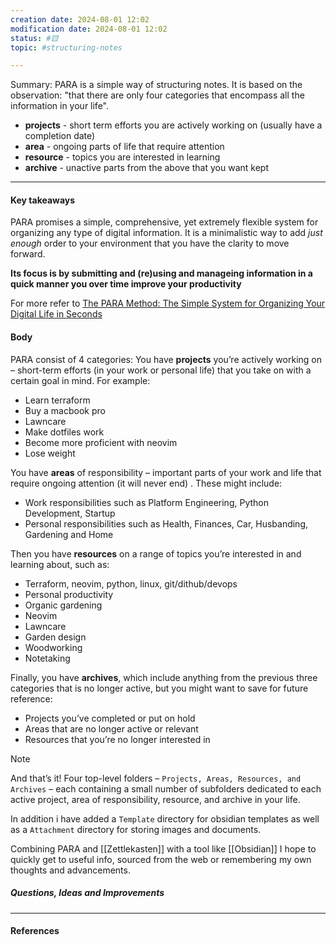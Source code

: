 ```yaml
--- 
creation date: 2024-08-01 12:02
modification date: 2024-08-01 12:02
status: #🟨 
topic: #structuring-notes 

---
```

Summary: PARA is a simple way of structuring notes. It is based on the observation: "that there are only four categories that encompass all the information in your life".
- **projects** - short term efforts you are actively working on (usually have a completion date)
- **area** - ongoing parts of life that require attention
- **resource** - topics you are interested in learning
- **archive** - unactive parts from the above that you want kept

---
#### Key takeaways
PARA promises a simple, comprehensive, yet extremely flexible system for organizing any type of digital information.
It is a minimalistic way to add _just enough_ order to your environment that you have the clarity to move forward.

**Its focus is by submitting and (re)using and manageing information in a quick manner you over time improve your productivity** 

For more refer to [The PARA Method: The Simple System for Organizing Your Digital Life in Seconds](https://fortelabs.com/blog/para/)

#### Body
PARA consist of 4 categories:
You have **projects** you’re actively working on – short-term efforts (in your work or personal life) that you take on with a certain goal in mind. For example:

- Learn terraform
- Buy a macbook pro
- Lawncare
- Make dotfiles work
- Become more proficient with neovim
- Lose weight

You have **areas** of responsibility – important parts of your work and life that require ongoing attention (it will never end) . These might include:

- Work responsibilities such as Platform Engineering, Python Development, Startup
- Personal responsibilities such as Health, Finances, Car, Husbanding, Gardening and Home

Then you have **resources** on a range of topics you’re interested in and learning about, such as:

- Terraform, neovim, python, linux, git/dithub/devops
- Personal productivity
- Organic gardening
- Neovim
- Lawncare
- Garden design
- Woodworking
- Notetaking

Finally, you have **archives**, which include anything from the previous three categories that is no longer active, but you might want to save for future reference:

- Projects you’ve completed or put on hold
- Areas that are no longer active or relevant
- Resources that you’re no longer interested in


> [!NOTE]
> And that’s it! Four top-level folders – `Projects, Areas, Resources, and Archives` – each containing a small number of subfolders dedicated to each active project, area of responsibility, resource, and archive in your life.
> 
> In addition i have added a `Template` directory for obsidian templates as well as a `Attachment` directory for storing images and documents. 
> 

Combining PARA and [[Zettlekasten]] with a tool like [[Obsidian]] I hope to quickly get to useful info, sourced from the web or remembering my own thoughts and advancements. 


##### Questions, Ideas and Improvements

---
#### References
